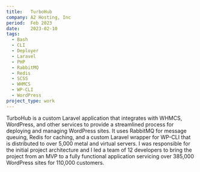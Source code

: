 ```yaml
---
title:   TurboHub
company: A2 Hosting, Inc
period:  Feb 2023
date:    2023-02-10
tags:
  - Bash
  - CLI
  - Deployer
  - Laravel
  - PHP
  - RabbitMQ
  - Redis
  - SCSS
  - WHMCS
  - WP-CLI
  - WordPress
project_type: work
---
```


TurboHub is a custom Laravel application that integrates with WHMCS,
WordPress, and other services to provide a streamlined process for deploying
and managing WordPress sites. It uses RabbitMQ for message queuing, Redis for
caching, and a custom Laravel wrapper for WP-CLI that is distributed to over
5,000 metal and virtual servers. I was responsible for the initial project
architecture and I led a team of 12 developers to bring the project from an
MVP to a fully functional application servicing over 385,000 WordPress sites
for 110,000 customers.
